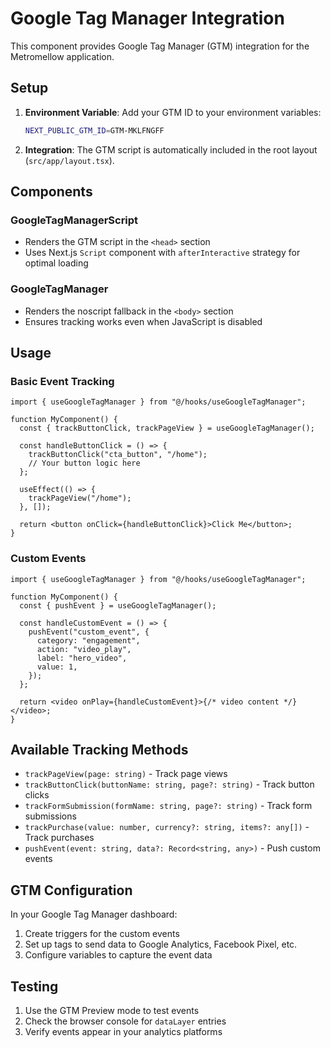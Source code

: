 # Google Tag Manager Integration

This component provides Google Tag Manager (GTM) integration for the Metromellow application.

## Setup

1. **Environment Variable**: Add your GTM ID to your environment variables:

   ```bash
   NEXT_PUBLIC_GTM_ID=GTM-MKLFNGFF
   ```

2. **Integration**: The GTM script is automatically included in the root layout (`src/app/layout.tsx`).

## Components

### GoogleTagManagerScript

- Renders the GTM script in the `<head>` section
- Uses Next.js `Script` component with `afterInteractive` strategy for optimal loading

### GoogleTagManager

- Renders the noscript fallback in the `<body>` section
- Ensures tracking works even when JavaScript is disabled

## Usage

### Basic Event Tracking

```tsx
import { useGoogleTagManager } from "@/hooks/useGoogleTagManager";

function MyComponent() {
  const { trackButtonClick, trackPageView } = useGoogleTagManager();

  const handleButtonClick = () => {
    trackButtonClick("cta_button", "/home");
    // Your button logic here
  };

  useEffect(() => {
    trackPageView("/home");
  }, []);

  return <button onClick={handleButtonClick}>Click Me</button>;
}
```

### Custom Events

```tsx
import { useGoogleTagManager } from "@/hooks/useGoogleTagManager";

function MyComponent() {
  const { pushEvent } = useGoogleTagManager();

  const handleCustomEvent = () => {
    pushEvent("custom_event", {
      category: "engagement",
      action: "video_play",
      label: "hero_video",
      value: 1,
    });
  };

  return <video onPlay={handleCustomEvent}>{/* video content */}</video>;
}
```

## Available Tracking Methods

- `trackPageView(page: string)` - Track page views
- `trackButtonClick(buttonName: string, page?: string)` - Track button clicks
- `trackFormSubmission(formName: string, page?: string)` - Track form submissions
- `trackPurchase(value: number, currency?: string, items?: any[])` - Track purchases
- `pushEvent(event: string, data?: Record<string, any>)` - Push custom events

## GTM Configuration

In your Google Tag Manager dashboard:

1. Create triggers for the custom events
2. Set up tags to send data to Google Analytics, Facebook Pixel, etc.
3. Configure variables to capture the event data

## Testing

1. Use the GTM Preview mode to test events
2. Check the browser console for `dataLayer` entries
3. Verify events appear in your analytics platforms
